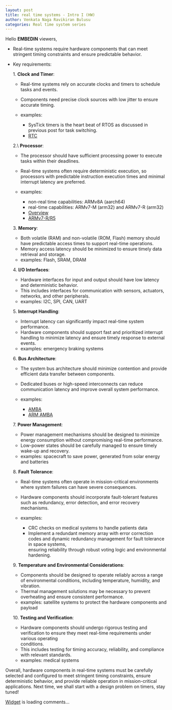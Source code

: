 ```yaml
---
layout: post
title: real time systems - Intro I (HW)
author: Venkata Naga Ravikiran Bulusu
categories: Real time system series
---
```


Hello **EMBEDIN** viewers,

- Real-time systems require hardware components that can meet stringent timing constraints and ensure predictable behavior.
- Key requirements:

  1\. **Clock and Timer**:

    - Real-time systems rely on accurate clocks and timers to schedule tasks and events.
    - Components need precise clock sources with low jitter to ensure accurate timing.
    - examples:
    
      - SysTick timers is the heart beat of RTOS as discussed in previous post for task switching.
      - [RTC](https://www.allaboutcircuits.com/technical-articles/introduction-to-microcontroller-timers-periodic-timers/)


  2.\ **Processor**:

    - The processor should have sufficient processing power to execute tasks within their deadlines.
    - Real-time systems often require deterministic execution, so processors with predictable instruction execution times and minimal<br>
      interrupt latency are preferred.
    - examples:

      - non-real time capabilities: ARMv8A (aarch64)
      - real-time capabilities: ARMv7-M (arm32) and ARMv7-R (arm32)
      - [Overview](https://medium.com/@wassimdhokkar/get-first-introduction-to-different-arm-processors-39679593c0d6)
      - [ARMv7-R/R5](https://developer.arm.com/Processors/Cortex-R5)


  3\. **Memory**:

    - Both volatile (RAM) and non-volatile (ROM, Flash) memory should have predictable access times to support real-time operations.
    - Memory access latency should be minimized to ensure timely data retrieval and storage.
    - examples: Flash, SRAM, DRAM


  4\. **I/O Interfaces**:

    - Hardware interfaces for input and output should have low latency and deterministic behavior.
    - This includes interfaces for communication with sensors, actuators, networks, and other peripherals.
    - examples: I2C, SPI, CAN, UART


  5\. **Interrupt Handling**:

    - Interrupt latency can significantly impact real-time system performance.
    - Hardware components should support fast and prioritized interrupt handling to minimize latency and ensure timely response to external events.
    - examples: emergency braking systems


  6\. **Bus Architecture**:

    - The system bus architecture should minimize contention and provide efficient data transfer between components.
    - Dedicated buses or high-speed interconnects can reduce communication latency and improve overall system performance.
    - examples:

      - [AMBA](https://iamradhakulkarni.blogspot.com/2023/06/understanding-amba-protocol-apb-ahb-and.html)
      - [ARM AMBA](https://developer.arm.com/documentation/102202/0300/What-is-AMBA--and-why-use-it-)


  7\. **Power Management**:

    - Power management mechanisms should be designed to minimize energy consumption without compromising real-time performance.
    - Low-power states should be carefully managed to ensure timely wake-up and recovery.
    - examples: spacecraft to save power, generated from solar energy and batteries


  8\. **Fault Tolerance**:

    - Real-time systems often operate in mission-critical environments where system failures can have severe consequences.
    - Hardware components should incorporate fault-tolerant features such as redundancy, error detection, and error recovery mechanisms.
    - examples:

      - CRC checks on medical systems to handle patients data
      - Implement a redundant memory array with error correction codes and dynamic redundancy management for fault tolerance in space systems,<br>
        ensuring reliability through robust voting logic and environmental hardening.


  9\. **Temperature and Environmental Considerations**:

    - Components should be designed to operate reliably across a range of environmental conditions, including temperature, humidity, and vibration.
    - Thermal management solutions may be necessary to prevent overheating and ensure consistent performance.
    - examples: satellite systems to protect the hardware components and payload


  10\. **Testing and Verification**:

    - Hardware components should undergo rigorous testing and verification to ensure they meet real-time requirements under various operating<br>
      conditions.
    - This includes testing for timing accuracy, reliability, and compliance with relevant standards.
    - examples: medical systems

Overall, hardware components in real-time systems must be carefully selected and configured to meet stringent timing constraints, ensure deterministic behavior, and provide reliable operation in mission-critical applications. Next time, we shall start with a design problem on timers, stay tuned!

<!-- begin wwww.htmlcommentbox.com -->
 <div id="HCB_comment_box"><a href="http://www.htmlcommentbox.com">Widget</a> is loading comments...</div>
 <link rel="stylesheet" type="text/css" href="https://www.htmlcommentbox.com/static/skins/bootstrap/twitter-bootstrap.css?v=0" />
 <script type="text/javascript" id="hcb"> /*<!--*/ if(!window.hcb_user){hcb_user={};} (function(){var s=document.createElement("script"), l=hcb_user.PAGE || (""+window.location).replace(/'/g,"%27"), h="https://www.htmlcommentbox.com";s.setAttribute("type","text/javascript");s.setAttribute("src", h+"/jread?page="+encodeURIComponent(l).replace("+","%2B")+"&mod=%241%24wq1rdBcg%24RmXC2fLP9uwV4kXjhF9Do."+"&opts=16798&num=10&ts=1715334874839");if (typeof s!="undefined") document.getElementsByTagName("head")[0].appendChild(s);})(); /*-->*/ </script>
<!-- end www.htmlcommentbox.com -->
